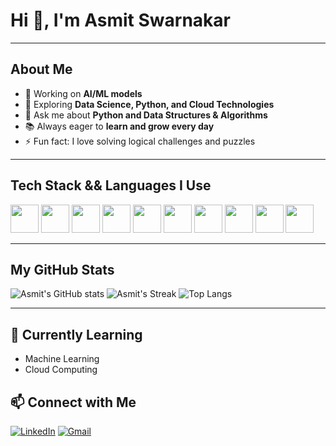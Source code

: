 # Hi 👋, I'm Asmit Swarnakar

---

## About Me  
- 🔭 Working on **AI/ML models**  
- 🌱 Exploring **Data Science, Python, and Cloud Technologies**  
- 💬 Ask me about **Python and Data Structures & Algorithms**  
- 📚 Always eager to **learn and grow every day**  
- ⚡ Fun fact: I love solving logical challenges and puzzles  

---

## Tech Stack && Languages I Use 

<p>
  <!-- SQL (MySQL logo as SQL icon) -->
  <img src="https://cdn.jsdelivr.net/gh/devicons/devicon/icons/mysql/mysql-original.svg" width="45" height="45"/>
  <!-- Power BI (custom PNG since no devicon) -->
  <img src="https://img.icons8.com/color/48/power-bi.png" width="45" height="45"/>
  <!-- Excel -->
  <img src="https://img.icons8.com/color/48/microsoft-excel-2019.png" width="45" height="45"/>
  <!-- Machine Learning (custom AI icon) -->
  <img src="https://img.icons8.com/color/48/artificial-intelligence.png" width="45" height="45"/>
  <!-- Jupyter Notebook -->
  <img src="https://cdn.jsdelivr.net/gh/devicons/devicon/icons/jupyter/jupyter-original.svg" width="45" height="45"/>
  <!-- Python -->
  <img src="https://cdn.jsdelivr.net/gh/devicons/devicon/icons/python/python-original.svg" width="45" height="45"/>
  <!-- C++ -->
  <img src="https://cdn.jsdelivr.net/gh/devicons/devicon/icons/cplusplus/cplusplus-original.svg" width="45" height="45"/>
  <!--numpy-->
  <img src="https://cdn.jsdelivr.net/gh/devicons/devicon/icons/numpy/numpy-original.svg" width="45" height="45"/>
   <!--pandas-->
  <img src="https://cdn.jsdelivr.net/gh/devicons/devicon/icons/pandas/pandas-original.svg" width="45" height="45"/>
   <!--matplotlib-->
  <img src="https://cdn.jsdelivr.net/gh/devicons/devicon/icons/matplotlib/matplotlib-original.svg" width="45" height="45"/>
</p>


---

## My GitHub Stats  
![Asmit's GitHub stats](https://github-readme-stats.vercel.app/api?username=Asmit0304&show_icons=true&theme=radical&hide_border=true)
![Asmit's Streak](https://github-readme-streak-stats.herokuapp.com/?user=Asmit0304&theme=radical&hide_border=true)
![Top Langs](https://github-readme-stats.vercel.app/api/top-langs/?username=Asmit0304&layout=compact&theme=radical&hide_border=true)
 
---

## 🌱 Currently Learning
- Machine Learning
- Cloud Computing

## 📫 Connect with Me
[![LinkedIn](https://img.shields.io/badge/LinkedIn-blue?style=for-the-badge&logo=linkedin)]([www.linkedin.com/in/asmit-swarnakar-210a34267](https://www.linkedin.com/in/asmit-swarnakar-210a34267/))
[![Gmail](https://img.shields.io/badge/Gmail-D14836?style=for-the-badge&logo=gmail&logoColor=white)](asmitswarnakar76@gmail.com)

